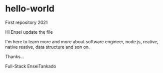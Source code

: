 # hello-world
First repository 2021

Hi Ensei update the file

I'm here to learn more and more about software engineer, node.js, reative, native reative, data structure and son on.

Thanks...

Full-Stack EnseiTankado
